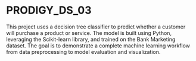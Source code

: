 # PRODIGY_DS_03
This project uses a decision tree classifier to predict whether a customer will purchase a product or service. The model is built using Python, leveraging the Scikit-learn library, and trained on the Bank Marketing dataset. The goal is to demonstrate a complete machine learning workflow from data preprocessing to model evaluation and visualization.
